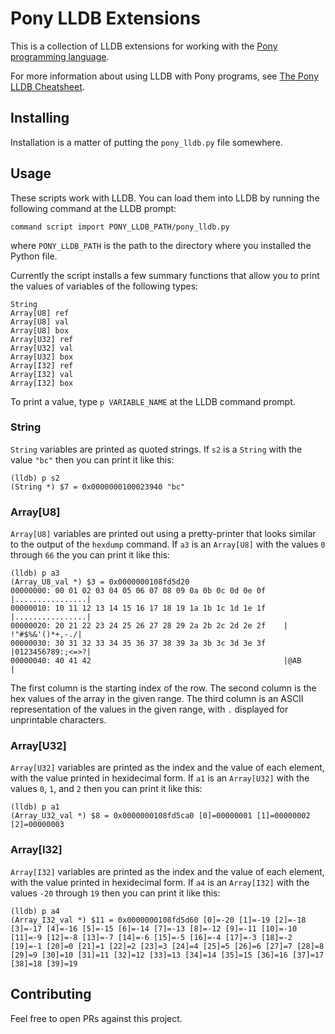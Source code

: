 # Pony LLDB Extensions

This is a collection of LLDB extensions for working with the [Pony programming language](https://ponylang.org).

For more information about using LLDB with Pony programs, see [The Pony LLDB Cheatsheet](https://www.ponylang.org/reference/pony-lldb-cheatsheet/).

## Installing

Installation is a matter of putting the `pony_lldb.py` file somewhere.

## Usage

These scripts work with LLDB. You can load them into LLDB by running the following command at the LLDB prompt:
```
command script import PONY_LLDB_PATH/pony_lldb.py
```
where `PONY_LLDB_PATH` is the path to the directory where you installed the Python file.

Currently the script installs a few summary functions that allow you to print the values of variables of the following types:

```
String
Array[U8] ref
Array[U8] val
Array[U8] box
Array[U32] ref
Array[U32] val
Array[U32] box
Array[I32] ref
Array[I32] val
Array[I32] box
```

To print a value, type `p VARIABLE_NAME` at the LLDB command prompt.

### String

`String` variables are printed as quoted strings. If `s2` is a `String` with the value `"bc"` then you can print it like this:

```
(lldb) p s2
(String *) $7 = 0x0000000100023940 "bc"
```

### Array[U8]

`Array[U8]` variables are printed out using a pretty-printer that looks similar to the output of the `hexdump` command. If `a3` is an `Array[U8]` with the values `0` through `66` the you can print it like this:

```
(lldb) p a3
(Array_U8_val *) $3 = 0x0000000108fd5d20
00000000: 00 01 02 03 04 05 06 07 08 09 0a 0b 0c 0d 0e 0f    |................|
00000010: 10 11 12 13 14 15 16 17 18 19 1a 1b 1c 1d 1e 1f    |................|
00000020: 20 21 22 23 24 25 26 27 28 29 2a 2b 2c 2d 2e 2f    | !"#$%&'()*+,-./|
00000030: 30 31 32 33 34 35 36 37 38 39 3a 3b 3c 3d 3e 3f    |0123456789:;<=>?|
00000040: 40 41 42                                           |@AB             |
```

The first column is the starting index of the row. The second column is the hex values of the array in the given range. The third column is an ASCII representation of the values in the given range, with `.` displayed for unprintable characters.

### Array[U32]

`Array[U32]` variables are printed as the index and the value of each element, with the value printed in hexidecimal form. If `a1` is an `Array[U32]` with the values `0`, `1`, and `2` then you can print it like this:

```
(lldb) p a1
(Array_U32_val *) $8 = 0x0000000108fd5ca0 [0]=00000001 [1]=00000002 [2]=00000003
```

### Array[I32]

`Array[I32]` variables are printed as the index and the value of each element, with the value printed in hexidecimal form. If `a4` is an `Array[I32]` with the values `-20` through `19` then you can print it like this:

```
(lldb) p a4
(Array_I32_val *) $11 = 0x0000000108fd5d60 [0]=-20 [1]=-19 [2]=-18 [3]=-17 [4]=-16 [5]=-15 [6]=-14 [7]=-13 [8]=-12 [9]=-11 [10]=-10 [11]=-9 [12]=-8 [13]=-7 [14]=-6 [15]=-5 [16]=-4 [17]=-3 [18]=-2 [19]=-1 [20]=0 [21]=1 [22]=2 [23]=3 [24]=4 [25]=5 [26]=6 [27]=7 [28]=8 [29]=9 [30]=10 [31]=11 [32]=12 [33]=13 [34]=14 [35]=15 [36]=16 [37]=17 [38]=18 [39]=19
```

## Contributing

Feel free to open PRs against this project.
